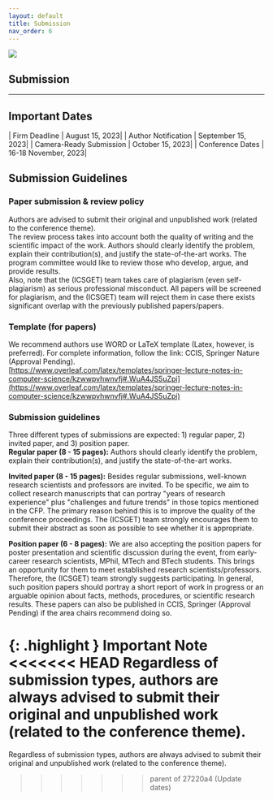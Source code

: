 ```yaml
---
layout: default
title: Submission
nav_order: 6
---
```

![](../../assets/images/bg_windmill.jpg)
## Submission
---

## Important Dates

| Firm Deadline           | August 15, 2023|
| Author Notification     | September 15, 2023|
| Camera-Ready Submission | October 15, 2023|
| Conference Dates        | 16-18 November, 2023|

## Submission Guidelines

### Paper submission & review policy

Authors are advised to submit their original and unpublished work (related to the conference theme).<br>
The review process takes into account both the quality of writing and the scientific impact of the work. Authors should clearly identify the problem, explain their contribution(s), and justify the state-of-the-art works. The program committee would like to review those who develop, argue, and provide results.<br>
Also, note that the (ICSGET) team takes care of plagiarism (even self-plagiarism) as serious professional misconduct. All papers will be screened for plagiarism, and the (ICSGET) team will reject them in case there exists significant overlap with the previously published papers/papers.

### Template (for papers)

We recommend authors use WORD or LaTeX template (Latex, however, is preferred). For complete information, follow the link: CCIS, Springer Nature (Approval Pending).<br> [https://www.overleaf.com/latex/templates/springer-lecture-notes-in-computer-science/kzwwpvhwnvfj#.WuA4JS5uZpi](https://www.overleaf.com/latex/templates/springer-lecture-notes-in-computer-science/kzwwpvhwnvfj#.WuA4JS5uZpi)

### Submission guidelines

Three different types of submissions are expected: 1) regular paper, 2) invited paper, and 3) position paper.<br>
**Regular paper (8 - 15 pages):** Authors should clearly identify the problem, explain their contribution(s), and justify the state-of-the-art works.<br>

**Invited paper (8 - 15 pages):** Besides regular submissions, well-known research scientists and professors are invited. To be specific, we aim to collect research manuscripts that can portray "years of research experience" plus "challenges and future trends" in those topics mentioned in the CFP. The primary reason behind this is to improve the quality of the conference proceedings. The (ICSGET) team strongly encourages them to submit their abstract as soon as possible to see whether it is appropriate.<br>

**Position paper (6 - 8 pages):** We are also accepting the position papers for poster presentation and scientific discussion during the event, from early-career research scientists, MPhil, MTech and BTech students. This brings an opportunity for them to meet established research scientists/professors. Therefore, the (ICSGET) team strongly suggests participating. In general, such position papers should portray a short report of work in progress or an arguable opinion about facts, methods, procedures, or scientific research results. These papers can also be published in CCIS, Springer (Approval Pending) if the area chairs recommend doing so.<br>

{: .highlight }
**Important Note**
<<<<<<< HEAD
Regardless of submission types, authors are always advised to submit their original and unpublished work (related to the conference theme). 
=======
Regardless of submission types, authors are always advised to submit their original and unpublished work (related to the conference theme).
>>>>>>> parent of 27220a4 (Update dates)
